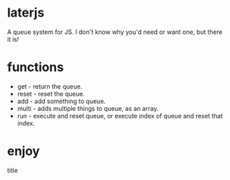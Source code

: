 # laterjs

A queue system for JS. I don't know why you'd need or want one, but there it is!

# functions

- get - return the queue.
- reset - reset the queue.
- add - add something to queue.
- multi - adds multiple things to queue, as an array.
- run - execute and reset queue, or execute index of queue and reset that index.

# enjoy

title
